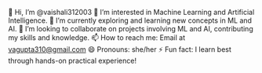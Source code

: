 👋 Hi, I’m @vaishali312003
👀 I’m interested in Machine Learning and Artificial Intelligence.
🌱 I’m currently exploring and learning new concepts in ML and AI.
💞️ I’m looking to collaborate on projects involving ML and AI, contributing my skills and knowledge.
📫 How to reach me: Email at vagupta310@gmail.com
😄 Pronouns: she/her
⚡ Fun fact: I learn best through hands-on practical experience!
